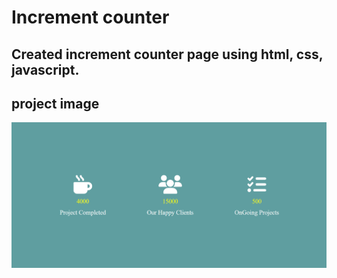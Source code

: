 # Increment counter
## Created increment counter page using html, css, javascript.
## project image
![project image](project_image.png?raw=true "increment counter")